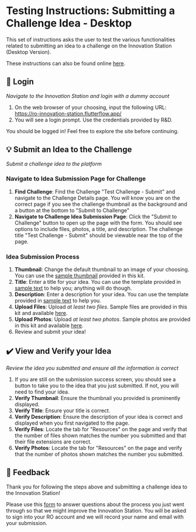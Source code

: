 # Testing Instructions: Submitting a Challenge Idea - Desktop
This set of instructions asks the user to test the various functionalities related to submitting an idea to a challenge on the Innovation Station (Desktop Version).

These instructions can also be found online [here](https://github.com/rogers-obrien-rad/innovation-station-testing/blob/main/kits/challenge-submission-desktop/01_instructions.md).

## 🔑 Login
_Navigate to the Innovation Station and login with a dummy account_
1. On the web browser of your choosing, input the following URL: https://ro-innovation-station.flutterflow.app/
2. You will see a login prompt. Use the credentials provided by R&D. 

You should be logged in! Feel free to explore the site before continuing.

## 💡 Submit an Idea to the Challenge
_Submit a challenge idea to the platform_

### Navigate to Idea Submission Page for Challenge
1. **Find Challenge**: Find the Challenge "Test Challenge - Submit" and navigate to the Challenge Details page. You will know you are on the correct page if you see the challenge thumbnail as the background and a button at the bottom to "Submit to Challenge"
2. **Navigate to Challenge Idea Submission Page**: Click the "Submit to Challenge" button to open up the page with the form. You should see options to include files, photos, a title, and description. The challenge title "Test Challenge - Submit" should be viewable near the top of the page.

### Idea Submission Process
1. **Thumbnail**: Change the default thumbnail to an image of your choosing. You can use the [sample thumbnail](https://github.com/rogers-obrien-rad/innovation-station-testing/blob/main/kits/challenge-submission-desktop/03_sample_thumbnail.png) provided in this kit. 
2. **Title**: Enter a title for your idea. You can use the template provided in [sample text](https://github.com/rogers-obrien-rad/innovation-station-testing/blob/main/kits/challenge-submission-desktop/02_sample_text.txt) to help you; anything will do though.
3. **Description**: Enter a description for your idea. You can use the template provided in [sample text](https://github.com/rogers-obrien-rad/innovation-station-testing/blob/main/kits/challenge-submission-desktop/02_sample_text.txt) to help you.
4. **Upload Files**: Upload _at least two files_. Sample files are provided in this kit and available [here](https://github.com/rogers-obrien-rad/innovation-station-testing/tree/main/kits/challenge-submission-desktop).
5. **Upload Photos**: Upload _at least two photos_. Sample photos are provided in this kit and available [here](https://github.com/rogers-obrien-rad/innovation-station-testing/tree/main/kits/challenge-submission-desktop).
6. Review and submit your idea!

## ✔️ View and Verify your Idea
_Review the idea you submitted and ensure all the information is correct_
1. If you are still on the submission success screen, you should see a button to take you to the idea that you just submitted. If not, you will need to find your idea.
2. **Verify Thumbnail**: Ensure the thumbnail you provided is prominently displayed.
3. **Verify Title**: Ensure your title is correct.
4. **Verify Description**: Ensure the description of your idea is correct and displayed when you first navigated to the page. 
5. **Verify Files**: Locate the tab for "Resources" on the page and verify that the number of files shown matches the number you submitted and that their file extensions are correct.
6. **Verify Photos**: Locate the tab for "Resources" on the page and verify that the number of photos shown matches the number you submitted. 

## 📝 Feedback
Thank you for following the steps above and submitting a challenge idea to the Innovation Station! 

Please use this [form](https://forms.office.com/r/kxgmaR4x5D) to answer questions about the process you just went through so that we might improve the Innovation Station. You will be asked to sign into your RO account and we will record your name and email with your submission. 

